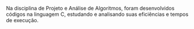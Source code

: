 Na disciplina de Projeto e Análise de Algoritmos, foram desenvolvidos códigos na linguagem C, estudando e analisando suas eficiências e tempos de execução.
